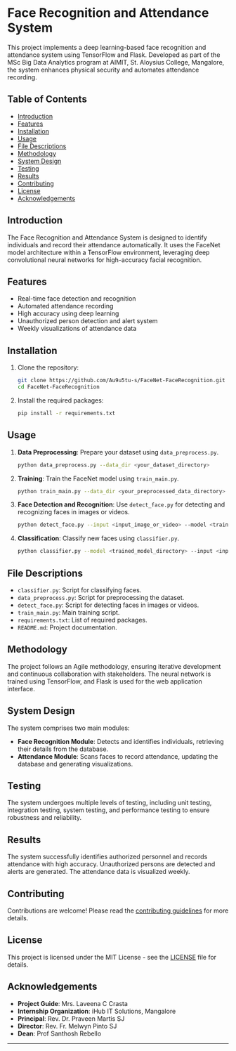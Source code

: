 # Face Recognition and Attendance System

This project implements a deep learning-based face recognition and attendance system using TensorFlow and Flask. Developed as part of the MSc Big Data Analytics program at AIMIT, St. Aloysius College, Mangalore, the system enhances physical security and automates attendance recording.

## Table of Contents
- [Introduction](#introduction)
- [Features](#features)
- [Installation](#installation)
- [Usage](#usage)
- [File Descriptions](#file-descriptions)
- [Methodology](#methodology)
- [System Design](#system-design)
- [Testing](#testing)
- [Results](#results)
- [Contributing](#contributing)
- [License](#license)
- [Acknowledgements](#acknowledgements)

## Introduction
The Face Recognition and Attendance System is designed to identify individuals and record their attendance automatically. It uses the FaceNet model architecture within a TensorFlow environment, leveraging deep convolutional neural networks for high-accuracy facial recognition. 

## Features
- Real-time face detection and recognition
- Automated attendance recording
- High accuracy using deep learning
- Unauthorized person detection and alert system
- Weekly visualizations of attendance data

## Installation
1. Clone the repository:
   ```sh
   git clone https://github.com/Au9u5tu-s/FaceNet-FaceRecognition.git
   cd FaceNet-FaceRecognition
   ```

2. Install the required packages:
   ```sh
   pip install -r requirements.txt
   ```

## Usage
1. **Data Preprocessing**:
   Prepare your dataset using `data_preprocess.py`.
   ```sh
   python data_preprocess.py --data_dir <your_dataset_directory>
   ```

2. **Training**:
   Train the FaceNet model using `train_main.py`.
   ```sh
   python train_main.py --data_dir <your_preprocessed_data_directory> --output_dir <output_model_directory>
   ```

3. **Face Detection and Recognition**:
   Use `detect_face.py` for detecting and recognizing faces in images or videos.
   ```sh
   python detect_face.py --input <input_image_or_video> --model <trained_model_directory>
   ```

4. **Classification**:
   Classify new faces using `classifier.py`.
   ```sh
   python classifier.py --model <trained_model_directory> --input <input_image_or_video>
   ```

## File Descriptions
- `classifier.py`: Script for classifying faces.
- `data_preprocess.py`: Script for preprocessing the dataset.
- `detect_face.py`: Script for detecting faces in images or videos.
- `train_main.py`: Main training script.
- `requirements.txt`: List of required packages.
- `README.md`: Project documentation.

## Methodology
The project follows an Agile methodology, ensuring iterative development and continuous collaboration with stakeholders. The neural network is trained using TensorFlow, and Flask is used for the web application interface.

## System Design
The system comprises two main modules:
- **Face Recognition Module**: Detects and identifies individuals, retrieving their details from the database.
- **Attendance Module**: Scans faces to record attendance, updating the database and generating visualizations.

## Testing
The system undergoes multiple levels of testing, including unit testing, integration testing, system testing, and performance testing to ensure robustness and reliability.

## Results
The system successfully identifies authorized personnel and records attendance with high accuracy. Unauthorized persons are detected and alerts are generated. The attendance data is visualized weekly.

## Contributing
Contributions are welcome! Please read the [contributing guidelines](CONTRIBUTING.md) for more details.

## License
This project is licensed under the MIT License - see the [LICENSE](LICENSE) file for details.

## Acknowledgements
- **Project Guide**: Mrs. Laveena C Crasta
- **Internship Organization**: iHub IT Solutions, Mangalore
- **Principal**: Rev. Dr. Praveen Martis SJ
- **Director**: Rev. Fr. Melwyn Pinto SJ
- **Dean**: Prof Santhosh Rebello

---
